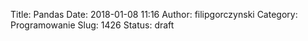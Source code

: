 Title: Pandas
Date: 2018-01-08 11:16
Author: filipgorczynski
Category: Programowanie
Slug: 1426
Status: draft


